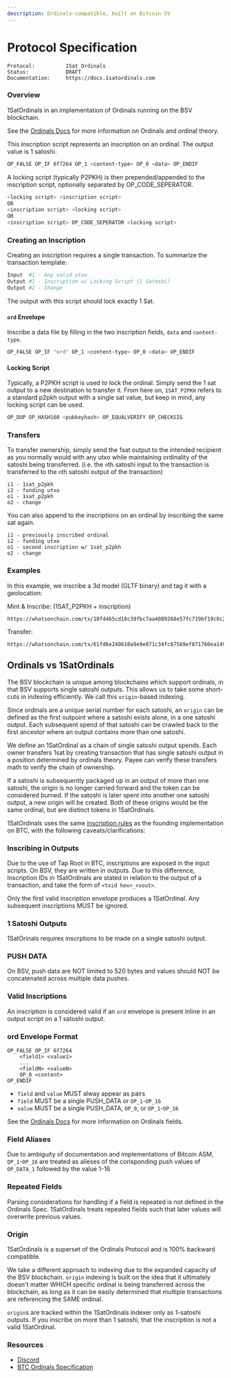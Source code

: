 ```yaml
---
description: Ordinals-compatible, built on Bitcoin SV
---
```


# Protocol Specification

```
Protocol:          1Sat Ordinals
Status:            DRAFT
Documentation:     https://docs.1satordinals.com
```

### Overview
1SatOrdinals in an implementation of Ordinals running on the BSV blockchain.

See the [Ordinals Docs](https://docs.ordinals.com/) for more information on Ordinals and ordinal theory.

This inscription script represents an inscription on an ordinal. The output value is 1 satoshi.

```bash
OP_FALSE OP_IF 6f7264 OP_1 <content-type> OP_0 <data> OP_ENDIF
```

A locking script (typically P2PKH) is then prepended/appended to the inscription script, optionally separated by OP_CODE_SEPERATOR.

```bash
<locking script> <inscription script>
OR
<inscription script> <locking script>
OR
<inscription script> OP_CODE_SEPERATOR <locking script>
```

### Creating an Inscription
Creating an inscription requires a single transaction. To summarize the transaction template:

```bash
Input  #1 - Any valid utxo
Output #1 - Inscription w/ Locking Script (1 Satoshi)
Output #2 - Change
```

The output with this script should lock exactly 1 Sat.

#### `ord` Envelope
Inscribe a data file by filling in the two inscription fields, `data` and `content-type`. 

```bash
OP_FALSE OP_IF "ord" OP_1 <content-type> OP_0 <data> OP_ENDIF 
```

#### Locking Script
Typically, a P2PKH script is used to lock the ordinal. Simply send the 1 sat output to a new destination to transfer it. From here on, `1SAT_P2PKH` refers to a standard p2pkh output with a single sat value, but keep in mind, any locking script can be used.

```bash
OP_DUP OP_HASH160 <pubkeyhash> OP_EQUALVERIFY OP_CHECKSIG
```

### Transfers
To transfer ownership, simply send the 1sat output to the intended recipient as you normally would with any utxo while maintaining ordinality of the satoshi being transferred. (i.e. the `n`th satoshi input to the transaction is transferred to the `n`th satoshi output of the transaction)

```
i1 - 1sat_p2pkh
i2 - funding utxo
o1 - 1sat_p2pkh
o2 - change
```

You can also append to the inscriptions on an ordinal by inscribing the same sat again.

```
i1 - previously inscribed ordinal
i2 - funding utxo
o1 - second inscription w/ 1sat_p2pkh
o2 - change
```

### Examples
In this example, we inscribe a 3d model (GLTF binary) and tag it with a geolocation:

Mint & Inscribe: (1SAT\_P2PKH + inscription)

```
https://whatsonchain.com/tx/10f4465cd18c39fbc7aa4089268e57fc719bf19c8c24f2e09156f4a89a2809d6
```

Transfer:

```
https://whatsonchain.com/tx/61fd6e240610a9e9e071c34fc87569ef871760ea1492fe1225d668de4d76407e
```


## Ordinals vs 1SatOrdinals
The BSV blockchain is unique among blockchains which support ordinals, in that BSV supports single satoshi outputs. This allows us to take some short-cuts in indexing efficiently. We call this `origin`-based indexing.

Since ordinals are a unique serial number for each satoshi, an `origin` can be defined as the first outpoint where a satoshi exists alone, in a one satoshi output. Each subsequent spend of that satoshi can be crawled back to the first ancestor where an output contains more than one satoshi.

We define an 1SatOrdinal as a chain of single satoshi output spends. Each owner transfers 1sat by creating transaction that has single satoshi output in a position determined by ordinals theory.  Payee can verify these transfers math to verify the chain of
ownership.

If a satoshi is subsequently packaged up in an output of more than one satoshi, the origin is no longer carried forward and the token can be considered burned. If the satoshi is later spent into another one satoshi output, a new origin will be created. Both of these origins would be the same ordinal, but are distinct tokens in 1SatOrdinals.

1SatOrdinals uses the same [inscription rules](https://docs.ordinals.com/inscriptions.html) as the founding implementation on BTC, with the following caveats/clarifications:

### Inscribing in Outputs
Due to the use of Tap Root in BTC, inscriptions are exposed in the input scripts. On BSV, they are written in outputs. 
Due to this difference, Inscription IDs in 1SatOrdinals are stated in relation to the output of a transaction, and take the form of `<txid hex>_<vout>`.

Only the first valid inscription envelope produces a 1SatOrdinal. Any subsequent inscriptions MUST be ignored.


### 1 Satoshi Outputs
1SatOrinals requires inscrptions to be made on a single satoshi output.

### PUSH DATA
On BSV, push data are NOT limited to 520 bytes and values should NOT be concatenated across multiple data pushes.

### Valid Inscriptions
An inscription is considered valid if an `ord` envelope is present inline in an output script on a 1 satoshi output.

### ord Envelope Format
```
OP_FALSE OP_IF 6f7264
    <field1> <value1>
    ...
    <fieldN> <valueN>
    OP_0 <content> 
OP_ENDIF
```
- `field` and `value` MUST alway appear as pairs
- `field` MUST be a single PUSH_DATA or `OP_1`-`OP_16`
- `value` MUST be a single PUSH_DATA, `OP_0`, or `OP_1`-`OP_16`

See the [Ordinals Docs](https://docs.ordinals.com/inscriptions.html) for more information on Ordinals fields.

### Field Aliases
Due to ambiguity of documentation and implementations of Bitcoin ASM, `OP_1`-`OP_16` are treated as alieses of the corisponding push values of `OP_DATA_1` followed by the value 1-16

### Repeated Fields
Parsing considerations for handling if a field is repeated is not defined in the Ordinals Spec. 1SatOrdinals treats repeated fields such that later values will overwrite previous values. 

### Origin
1SatOrdinals is a superset of the Ordinals Protocol and is 100% backward compatible.

We take a different approach to indexing due to the expanded capacity of the BSV blockchain. `origin` indexing is built on the idea that it ultimately doesn't matter WHICH specific ordinal is being transferred across the blockchain, as long as it can be easily determined that multiple transactions are referencing the SAME ordinal. 

`origin`s are tracked within the 1SatOrdinals indexer only as 1-satoshi outputs. If you inscribe on more than 1 satoshi, that the inscription is not a valid 1SatOrdinal.


### Resources

* [Discord](https://discord.gg/XUfss6StD8)
* [BTC Ordinals Specification](https://docs.ordinals.com/)
